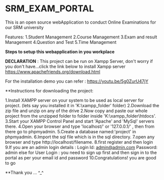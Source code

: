 # SRM_EXAM_PORTAL
This is an open source webApplication to conduct Online Examinations for our SRM university
<div dir="ltr">
Features:
1.Student Management
2.Course Management
3.Exam and result Management
4.Question and Test
5.Time Management

**Steps to setup this webapplication in you workplace**

**DECLARATION** :
 This project can be run on Xampp Server, don't worry if you don't have...click the link below to install Xampp server
 https://www.apachefriends.org/download.html

For the installation demo you can refer : https://youtu.be/5g0ZurU47jY

**Instructions for downloading the project:

1.Install XAMPP server on your system to be used as local server for project. (lets say you installed it in 'K:\xampp_folder' folder)
2.Download the zip file and unzip on any of the drive
2.Now copy and paste our whole project from the unzipped folder to folder inside 'K:\xampp_folder\htdocs'.
3.Start your XAMPP Control Panel and start 'Apache' and 'MySql' servers there.
4.Open your browser and type 'localhost/' or '127.0.0.1/' , then from there go to phpmyadmin.
5.Create a database named:'project' in phpmyadmin.
6.Import the sql file which is in the sql directory.
7.open any browser and type http://localhost/filename.
8.first register and then login
9.If you are an admin login details : Login Id: admin@admin.com Password: admin
 else for User Login : you need to sign up first and then sign in to the portal as per your email id and password
10.Congratulations! you are good to go

**Thank you ... ^_^



